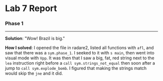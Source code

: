 # Lab 7 Report

### Phase 1
------------------------
**Solution**: "Wow! Brazil is big."

**How I solved**: I opened the file in radare2, listed all functions with `afl`, and saw that there was a `sym.phase_1`. I seeked to it with `s main`, then went into visual mode with `Vpp`. It was then that I saw a big, fat, red string next to the `lea` instruction right before a `call sym.strings_not_equal` then soon after a jump to `call sym.explode_bomb`. I figured that making the strings match would skip the `jne` and it did.
